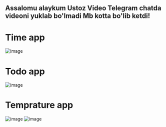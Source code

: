 ## Assalomu alaykum Ustoz Video Telegram chatda videoni yuklab bo'lmadi Mb kotta bo'lib ketdi! ## 

# Time app
![image](https://github.com/SaidazimovToxir/Onboarding-pages/assets/107400871/02b32de7-30a3-4072-b467-cae5645731b4)

# Todo app
![image](https://github.com/SaidazimovToxir/Onboarding-pages/assets/107400871/c4302e15-c299-46c0-b300-75190346e086)

# Temprature app
![image](https://github.com/SaidazimovToxir/Onboarding-pages/assets/107400871/e843b38b-9f75-4742-b64b-54e6de289c02)
![image](https://github.com/SaidazimovToxir/Onboarding-pages/assets/107400871/8cab4589-224c-4342-8234-c9b360524c59)
